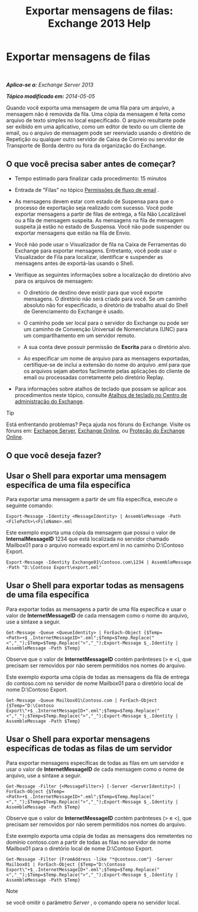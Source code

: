 ﻿---
title: 'Exportar mensagens de filas: Exchange 2013 Help'
TOCTitle: Exportar mensagens de filas
ms:assetid: 688b342c-f380-4fe0-afce-7e38cf490627
ms:mtpsurl: https://technet.microsoft.com/pt-br/library/Aa998625(v=EXCHG.150)
ms:contentKeyID: 51407880
ms.date: 05/22/2018
mtps_version: v=EXCHG.150
ms.translationtype: MT
---

# Exportar mensagens de filas

 

_**Aplica-se a:** Exchange Server 2013_

_**Tópico modificado em:** 2014-05-05_

Quando você exporta uma mensagem de uma fila para um arquivo, a mensagem não é removida da fila. Uma cópia da mensagem é feita como arquivo de texto simples no local especificado. O arquivo resultante pode ser exibido em uma aplicativo, como um editor de texto ou um cliente de email, ou o arquivo de mensagem pode ser reenviado usando o diretório de Repetição ou qualquer outro servidor de Caixa de Correio ou servidor de Transporte de Borda dentro ou fora da organização do Exchange.

## O que você precisa saber antes de começar?

  - Tempo estimado para finalizar cada procedimento: 15 minutos

  - Entrada de "Filas" no tópico [Permissões de fluxo de email](mail-flow-permissions-exchange-2013-help.md) .

  - As mensagens devem estar com estado de Suspensa para que o processo de exportação seja realizado com sucesso. Você pode exportar mensagens a partir de filas de entrega, a fila Não Localizável ou a fila de mensagem suspeita. As mensagens na fila de mensagem suspeita já estão no estado de Suspensa. Você não pode suspender ou exportar mensagens que estão na fila de Envio.

  - Você não pode usar o Visualizador de fila na Caixa de Ferramentas do Exchange para exportar mensagens. Entretanto, você pode usar o Visualizador de Fila para localizar, identificar e suspender as mensagens antes de exportá-las usando o Shell.

  - Verifique as seguintes informações sobre a localização do diretório alvo para os arquivos de mensagem:
    
      - O diretório de destino deve existir para que você exporte mensagens. O diretório não será criado para você. Se um caminho absoluto não for especificado, o diretório de trabalho atual do Shell de Gerenciamento do Exchange é usado.
    
      - O caminho pode ser local para o servidor do Exchange ou pode ser um caminho de Convenção Universal de Nomenclatura (UNC) para um compartlhamento em um servidor remoto.
    
      - A sua conta deve possuir permissão de **Escrita** para o diretório alvo.
    
      - Ao especificar um nome de arquivo para as mensagens exportadas, certifique-se de inclui a extensão do nome do arquivo .eml para que os arquivos sejam abertos facilmente pelas aplicações do cliente de email ou processadas corretamente pelo diretório Replay.

  - Para informações sobre atalhos de teclado que possam se aplicar aos procedimentos neste tópico, consulte [Atalhos de teclado no Centro de administração do Exchange](keyboard-shortcuts-in-the-exchange-admin-center-exchange-online-protection-help.md).


> [!TIP]
> Está enfrentando problemas? Peça ajuda nos fóruns do Exchange. Visite os fóruns em: <A href="https://go.microsoft.com/fwlink/p/?linkid=60612">Exchange Server</A>, <A href="https://go.microsoft.com/fwlink/p/?linkid=267542">Exchange Online</A>, ou <A href="https://go.microsoft.com/fwlink/p/?linkid=285351">Proteção do Exchange Online</A>.



## O que você deseja fazer?

## Usar o Shell para exportar uma mensagem específica de uma fila específica

Para exportar uma mensagem a partir de um fila específica, execute o seguinte comando:

    Export-Message -Identity <MessageIdentity> | AssembleMessage -Path <FilePath>\<FileName>.eml

Este exemplo exporta uma cópia da mensagem que possui o valor de **InternalMessageID** 1234 que está localizada no servidor chamado Mailbox01 para o arquivo nomeado export.eml in no caminho D:\\Contoso Export.

    Export-Message -Identity Exchange01\Contoso.com\1234 | AssembleMessage -Path "D:\Contoso Export\export.eml"

## Usar o Shell para exportar todas as mensagens de uma fila específica

Para exportar todas as mensagens a partir de uma fila específica e usar o valor de **InternetMessageID** de cada mensagem como o nome do arquivo, use a sintaxe a seguir.

    Get-Message -Queue <QueueIdentity> | ForEach-Object {$Temp=<Path>+$_.InternetMessageID+".eml";$Temp=$Temp.Replace("<","_");$Temp=$Temp.Replace(">","_");Export-Message $_.Identity | AssembleMessage -Path $Temp}

Observe que o valor de **InternetMessageID** contém parênteses (\> e \<), que precisam ser removidos por não serem permitidos nos nomes do arquivo.

Este exemplo exporta uma cópia de todas as mensagens da fila de entrega do contoso.com no servidor de nome Mailbox01 para o diretório local de nome D:\\Contoso Export.

    Get-Message -Queue Mailbox01\Contoso.com | ForEach-Object {$Temp="D:\Contoso Export\"+$_.InternetMessageID+".eml";$Temp=$Temp.Replace("<","_");$Temp=$Temp.Replace(">","_");Export-Message $_.Identity | AssembleMessage -Path $Temp}

## Usar o Shell para exportar mensagens específicas de todas as filas de um servidor

Para exportar mensagens específicas de todas as filas em um servidor e usar o valor de **InternetMessageID** de cada mensagem como o nome de arquivo, use a sintaxe a seguir.

    Get-Message -Filter {<MessageFilter>} [-Server <ServerIdentity>] | ForEach-Object {$Temp=<Path>+$_.InternetMessageID+".eml";$Temp=$Temp.Replace("<","_");$Temp=$Temp.Replace(">","_");Export-Message $_.Identity | AssembleMessage -Path $Temp}

Observe que o valor de **InternetMessageID** contém parênteses (\> e \<), que precisam ser removidos por não serem permitidos nos nomes do arquivo.

Este exemplo exporta uma cópia de todas as mensagens dos remetentes no domínio contoso.com a partir de todas as filas no servidor de nome Mailbox01 para o diretório local de nome D:\\Contoso Export.

    Get-Message -Filter {FromAddress -like "*@contoso.com"} -Server Mailbox01 | ForEach-Object {$Temp="D:\Contoso Export\"+$_.InternetMessageID+".eml";$Temp=$Temp.Replace("<","_");$Temp=$Temp.Replace(">","_");Export-Message $_.Identity | AssembleMessage -Path $Temp}


> [!NOTE]
> se você omitir o parâmetro <EM>Server</EM> , o comando opera no servidor local.


